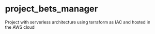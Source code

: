 # project_bets_manager
 Project with serverless architecture using terraform as IAC and hosted in the AWS cloud
